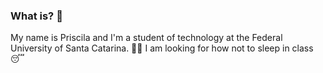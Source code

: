 ###                                                           What is? 🤙

My name is Priscila and I'm a student of technology at the Federal University of Santa Catarina. 👩‍💻
I am looking for how not to sleep in class 😴


<!--
**pri-chan/pri-chan** is a ✨ _special_ ✨ repository because its `README.md` (this file) appears on your GitHub profile.

Here are some ideas to get you started:

- 🔭 I’m currently working on ...
- 🌱 I’m currently learning ...
- 👯 I’m looking to collaborate on ...
- 🤔 I’m looking for help with ...
- 💬 Ask me about ...
- 📫 How to reach me: ...
- 😄 Pronouns: ...
- ⚡ Fun fact: ...
-->

